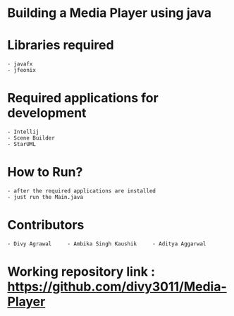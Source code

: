 # Building a Media Player using java

# Libraries required
    - javafx
    - jfeonix

# Required applications for development
    - Intellij
    - Scene Builder
    - StarUML

# How to Run?
    - after the required applications are installed
    - just run the Main.java

# Contributors
    - Divy Agrawal     - Ambika Singh Kaushik     - Aditya Aggarwal

# Working repository link : https://github.com/divy3011/Media-Player
